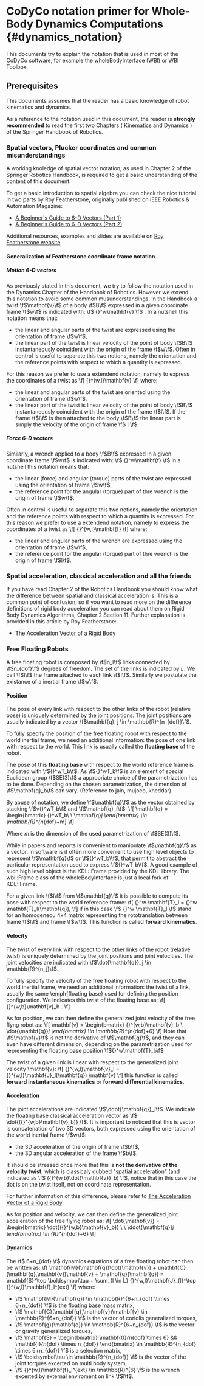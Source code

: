 CoDyCo notation primer for Whole-Body Dynamics Computations   {#dynamics_notation}
==================================================
This documents try to explain the notation that is used in most of the CoDyCo software,
for example the wholeBodyInterface (WBI) or WBI Toolbox.

Prerequisites
-------------
This documents assumes that the reader has a basic knowledge of robot kinematics and dynamics.

As a reference to the notation used in this document, the reader is **strongly recommended** to read the first two Chapters ( Kinematics and Dynamics ) of the Springer Handbook of Robotics.

### Spatial vectors, Plucker coordinates and common misunderstandings
A working knoledge of spatial vector notation, as used in Chapter 2 of the Springer Robotics Handbook, is required to get
a basic understanding of the content of this document.

To get a basic introduction to spatial algebra you can check the nice tutorial in two parts by Roy Featherstone,
originally published on IEEE Robotics & Automation Magazine:
  - [A Beginner's Guide to 6-D Vectors (Part 1)](http://dx.doi.org/10.1109/MRA.2010.937853)
  - [A Beginner's Guide to 6-D Vectors (Part 2)](http://dx.doi.org/10.1109/MRA.2010.939560)

Additional resources, examples and slides are available on [Roy Featherstone website](http://royfeatherstone.org/spatial/).

#### Generalization of Featherstone coordinate frame notation

##### Motion 6-D vectors
As previously stated in this document, we try to follow the notation used in the Dynamics Chapter of the Handbook of Robotics.
However we extend this notation to avoid some common musunderstandings.
In the Handbook a twist \f$\mathbf{v}\f$ of a body \f$B\f$ expressed in a given coordinate frame \f$w\f$ is indicated with:
\f$ {}^w\mathbf{v} \f$ .
In a nutshell this notation means that:
  * the linear and angular parts of the twist are expressed using the orientation of frame \f$w\f$,
  * the linear part of the twist is linear velocity of the point of body \f$B\f$ instantaneously coincident with the origin of the frame \f$w\f$.
Often in control is useful to separate this two notions, namely the orientation and the reference points with respect to which a quantity is expressed.

For this reason we prefer to use a extendend notation, namely to express the coordinates of a twist as
\f[
{}^{w,l}\mathbf{v}
\f]
where:
  * the linear and angular parts of the twist are oriented using the orientation of frame \f$w\f$,
  * the linear part of the twist is linear velocity of the point of body \f$B\f$ instantaneously coincident with the origin of the frame \f$l\f$.
If the frame \f$l\f$ is then attached to the body \f$B\f$ the linear part is simply the velocity of the origin of frame \f$ l \f$.

##### Force 6-D vectors

Similarly, a wrench applied to a body \f$B\f$ expressed in a given coordinate frame \f$w\f$ is indicated with:
\f$ {}^w\mathbf{f} \f$
In a nutshell this notation means that:
  * the linear (force) and angular (torque) parts of the twist are expressed using the orientation of frame \f$w\f$,
  * the reference point for the angular (torque) part of thre wrench is the origin of frame \f$w\f$.

Often in control is useful to separate this two notions, namely the orientation and the reference points with respect to which a quantity is expressed.
For this reason we prefer to use a extendend notation, namely to express the coordinates of a twist as
\f[
{}^{w,l}\mathbf{f}
\f]
 where:
  * the linear and angular parts of the wrench are expressed using the orientation of frame \f$w\f$,
  * the reference point for the angular (torque) part of thre wrench is the origin of frame \f$l\f$.

### Spatial acceleration, classical acceleration and all the friends
If you have read Chapter 2 of the Robotics Handbook you should know what the difference between
spatial and classical acceleration is.
This is a common point of confusion, so if you want to read more on the difference definitions
of rigid body acceleration you can read about them on Rigid Body Dynamics Algorithms, Chapter 2 Section 11.
Further explanation is provided in this article by Roy Featherstone:
  - [The Acceleration Vector of a Rigid Body](http://ijr.sagepub.com/content/20/11/841.short)

### Free Floating Robots
A free floating robot is composed by \f$n_l\f$ links connected by \f$n_{dof}\f$ degrees of freedom.
The set of the links is indicated by $L$.
We call \f$l\f$ the frame attached to each link \f$l\f$. Similarly we postulate the
existance of a inertial frame \f$w\f$.

#### Position
The pose of every link with respect to the other links of the robot (relative pose) is uniquely  determined by the joint positions. The joint positions are usually indicated by a vector \f$\mathbf{q}_j \in \mathbb{R}^{n_{dof}}\f$.

To fully specify the position of the free floating robot with respect to the world inertial frame, we need an additional information: the pose of one link with respect to the world. This link is usually called the **floating base** of the robot.

The pose of this **floating base** with respect to the world reference frame is indicated with \f${}^wT_b\f$. As \f${}^wT_b\f$ is an element of special Euclidean group \f$SE(3)\f$ a appropriate choice of the parametrization has to be done. Depending on the chosen parametrization, the dimension of \f$\mathbf{q}_b\f$ can vary. (Reference to jain, mujoco, kheddar)

By abuse of notation, we define \f$\mathbf{q}\f$ as the vector obtained by stacking \f$v{}^wT_b\f$ and \f$\mathbf{q}_f\f$:
\f[
\mathbf{q} = \begin{bmatrix} {}^wT_b\ \\ \mathbf{q}_j \end{bmatrix} \in \mathbb{R}^{n_{dof}+m}
\f]

Where $m$ is the dimension of the used parametrization of \f$SE(3)\f$.

While in papers and reports is convenient to manipulate \f$\mathbf{q}\f$ as a
vector, in software is it often more convenient to use high level objects to represent \f$\mathbf{q}\f$ or \f${}^wT_b\\f$, that permit to abstract the particular representation used to express \f${}^wT_b\\f$.
A good example of such high level object is the KDL::Frame provided by the KDL library. The wbi::Frame class of the wholeBodyInterface is just a local fork of KDL::Frame.

For a given link \f$l\f$ from \f$\mathbf{q}\f$ it is possible to compute its pose with respect to the world reference frame:
\f[
{}^w \mathbf{T}_l = {}^w \mathbf{T}_l(\mathbf{q}),
\f]
if in this case \f$ {}^w \mathbf{T}_l \f$ stand for an homogeneou 4x4 matrix representing the rototranslation between frame \f$l\f$ and frame \f$w\f$.
This function is called **forward kinematics**.

#### Velocity
The twist of every link with respect to the other links of the robot (relative twist) is uniquely  determined by the joint positions and joint velocities. The joint velocities are indicated with \f$\dot{\mathbf{q}}_j \in \mathbb{R}^{n_j}\f$.

To fully specify the velocity of the free floating robot with respect to the world inertial frame, we need an additional information: the twist of a link, usually the same \emph{floating base} used for defining the position configuration. We indicates this twist of the floating base as:
\f[
{}^{w,b}\mathbf{v}_b .
\f]

As for position, we can then define the generalized joint velocity of the free flyng robot as:
\f[
\mathbf{v} = \begin{bmatrix} {}^{w,b}\mathbf{v}_b \\ \dot{\mathbf{q}}_j \end{bmatrix} \in \mathbb{R}^{n_{dof}+6}
\f]
Note that \f$\mathbf{v}\f$ is not the derivative of \f$\mathbf{q}\f$, and they can even have different dimension, depending
on the parametrization used for representing the floating base position \f${}^w\mathbf{T}_b\f$

The twist of a given link is linear with respect to the generalized joint velocity \mathbf{v}:
\f[
{}^{w,l}\mathbf{v}_l  = {}^{w,l}\mathbf{J}_l(\mathbf{q}) \mathbf{v}
\f]
this function is called **forward instantaneous kinematics** or **forward differential kinematics**.


#### Acceleration
The joint accelerations are indicated \f$\ddot{\mathbf{q}}_j\f$.
We indicate the floating base classical acceleration vector as \f$ \dot{({}^{w,b}\mathbf{v}_b)} \f$.
It is important to noticed that this is vector is concatenation of two 3D vectors, both expressed using
 the orientation of the world inertial frame \f$w\f$:
 * the 3D acceleration of the origin of frame \f$b\f$,
 * the 3D angular acceleration of the frame \f$b\f$.

It should be stressed once more that this is **not the derivative of the velocity twist**, which is classicaly
dubbed "spatial acceleration" (and indicated as \f$ ({}^{w,b}\dot{\mathbf{v}}_b) \f$, notice that in this case the dot is on
the twist itself, not on coordinate representation.

For further information of this difference, please refer to [The Acceleration Vector of a Rigid Body](http://ijr.sagepub.com/content/20/11/841.short).

As for position and velocity, we can then define the generalized joint acceleration of the free flying robot as:
\f[
\dot{\mathbf{v}} = \begin{bmatrix}  \dot{({}^{w,b}\mathbf{v}_b)} \ \\ \ddot{\mathbf{q}}_j \end{bmatrix} \in {R}^{n_{dof}+6}
\f]

#### Dynamics
The \f$ 6+n_{dof} \f$ dynamics equations of a free floating robot can then be written as:
\f[
\mathbf{M}(\mathbf{q})\dot{\mathbf{v}} + \mathbf{C}(\mathbf{q},\mathbf{v})\mathbf{v} + \mathbf{g}(\mathbf{q}) = \mathbf{S}^\top \boldsymbol\tau + \sum_{l \in L} {}^{w,l}\mathbf{J}_{l}^\top {}^{w,l}\mathbf{f}_l^{ext}
\f]
where:
  * \f$ \mathbf{M}(\mathbf{q}) \in \mathbb{R}^{6+n_{dof} \times 6+n_{dof}} \f$ is the floating base mass matrix,
  * \f$ \mathbf{C}(\mathbf{q},\mathbf{v})\mathbf{v} \in  \mathbb{R}^{6+n_{dof}} \f$ is the vector of coriolis generalized torques,
  * \f$ \mathbf{g}(\mathbf{q}) \in \mathbb{R}^{6+n_{dof}} \f$ is the vector or gravity generalized torques,
  * \f$ \mathbf{S} = \begin{bmatrix} \mathbf{0}_{n_{dof} \times 6} && \mathbf{I}_{n_{dof} \times n_{dof}}  \end{bmatrix} \in \mathbb{R}^{n_{dof} \times 6+n_{dof}} \f$ is a selection matrix,
  * \f$ \boldsymbol\tau \in \mathbb{R}^{n_{dof}} \f$ is the vector of the joint torques excerted on multi body system,
  * \f$ {}^{w,l}\mathbf{f}_l^{ext} \in \mathbb{R}^{6} \f$ is the wrench excerted by external enviroment on link \f$l\f$.

